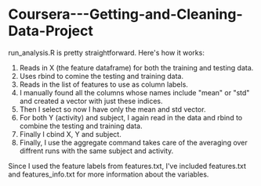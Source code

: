 # Coursera---Getting-and-Cleaning-Data-Project
run_analysis.R is pretty straightforward.  Here's how it works:
1. Reads in X (the feature dataframe) for both the training and testing data.
2. Uses rbind to comine the testing and training data.
3. Reads in the list of features to use as column labels.
4. I manually found all the columns whose names include "mean" or "std" and created a vector with just these indices.
5. Then I select so now I have only the mean and std vector.
6. For both Y (activity) and subject, I again read in the data and rbind to combine the testing and training data.
7. Finally I cbind X, Y and subject.
8. Finally, I use the aggregate command takes care of the averaging over diffrent runs with the same subject and activity.  

Since I used the feature labels from features.txt, I've included features.txt and features_info.txt for more information about the variables.  